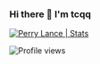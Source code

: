 ### Hi there 👋 I'm tcqq

<p align="left">
  <a href="https://github.com/tcqq">
    <img src="https://github-readme-stats.vercel.app/api?username=tcqq&count_private=true&show_icons=true&include_all_commits=true" alt="Perry Lance | Stats" />
  </a>
</p>

![Profile views](https://gpvc.arturio.dev/tcqq)


<!--
**tcqq/tcqq** is a ✨ _special_ ✨ repository because its `README.md` (this file) appears on your GitHub profile.

Here are some ideas to get you started:

- 🔭 I’m currently working on ...
- 🌱 I’m currently learning ...
- 👯 I’m looking to collaborate on ...
- 🤔 I’m looking for help with ...
- 💬 Ask me about ...
- 📫 How to reach me: ...
- 😄 Pronouns: ...
- ⚡ Fun fact: ...
-->

